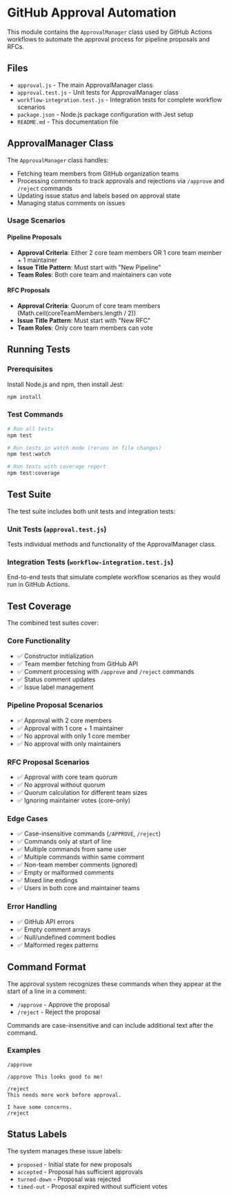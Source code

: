 # GitHub Approval Automation

This module contains the `ApprovalManager` class used by GitHub Actions workflows to automate the approval process for pipeline proposals and RFCs.

## Files

- `approval.js` - The main ApprovalManager class
- `approval.test.js` - Unit tests for ApprovalManager class
- `workflow-integration.test.js` - Integration tests for complete workflow scenarios
- `package.json` - Node.js package configuration with Jest setup
- `README.md` - This documentation file

## ApprovalManager Class

The `ApprovalManager` class handles:

- Fetching team members from GitHub organization teams
- Processing comments to track approvals and rejections via `/approve` and `/reject` commands
- Updating issue status and labels based on approval state
- Managing status comments on issues

### Usage Scenarios

#### Pipeline Proposals

- **Approval Criteria**: Either 2 core team members OR 1 core team member + 1 maintainer
- **Issue Title Pattern**: Must start with "New Pipeline"
- **Team Roles**: Both core team and maintainers can vote

#### RFC Proposals

- **Approval Criteria**: Quorum of core team members (Math.ceil(coreTeamMembers.length / 2))
- **Issue Title Pattern**: Must start with "New RFC"
- **Team Roles**: Only core team members can vote

## Running Tests

### Prerequisites

Install Node.js and npm, then install Jest:

```bash
npm install
```

### Test Commands

```bash
# Run all tests
npm test

# Run tests in watch mode (reruns on file changes)
npm test:watch

# Run tests with coverage report
npm test:coverage
```

## Test Suite

The test suite includes both unit tests and integration tests:

### Unit Tests (`approval.test.js`)

Tests individual methods and functionality of the ApprovalManager class.

### Integration Tests (`workflow-integration.test.js`)

End-to-end tests that simulate complete workflow scenarios as they would run in GitHub Actions.

## Test Coverage

The combined test suites cover:

### Core Functionality

- ✅ Constructor initialization
- ✅ Team member fetching from GitHub API
- ✅ Comment processing with `/approve` and `/reject` commands
- ✅ Status comment updates
- ✅ Issue label management

### Pipeline Proposal Scenarios

- ✅ Approval with 2 core members
- ✅ Approval with 1 core + 1 maintainer
- ✅ No approval with only 1 core member
- ✅ No approval with only maintainers

### RFC Proposal Scenarios

- ✅ Approval with core team quorum
- ✅ No approval without quorum
- ✅ Quorum calculation for different team sizes
- ✅ Ignoring maintainer votes (core-only)

### Edge Cases

- ✅ Case-insensitive commands (`/APPROVE`, `/reject`)
- ✅ Commands only at start of line
- ✅ Multiple commands from same user
- ✅ Multiple commands within same comment
- ✅ Non-team member comments (ignored)
- ✅ Empty or malformed comments
- ✅ Mixed line endings
- ✅ Users in both core and maintainer teams

### Error Handling

- ✅ GitHub API errors
- ✅ Empty comment arrays
- ✅ Null/undefined comment bodies
- ✅ Malformed regex patterns

## Command Format

The approval system recognizes these commands when they appear at the start of a line in a comment:

- `/approve` - Approve the proposal
- `/reject` - Reject the proposal

Commands are case-insensitive and can include additional text after the command.

### Examples

```
/approve
```

```
/approve This looks good to me!
```

```
/reject
This needs more work before approval.
```

```
I have some concerns.
/reject
```

## Status Labels

The system manages these issue labels:

- `proposed` - Initial state for new proposals
- `accepted` - Proposal has sufficient approvals
- `turned-down` - Proposal was rejected
- `timed-out` - Proposal expired without sufficient votes
